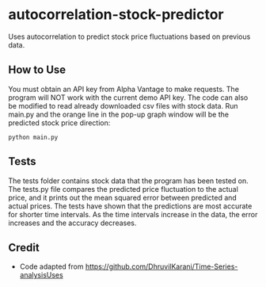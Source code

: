 # autocorrelation-stock-predictor
Uses autocorrelation to predict stock price fluctuations based on previous data. 

## How to Use
You must obtain an API key from Alpha Vantage to make requests. The program will NOT work with the current demo API key. The code can also be modified to read already downloaded csv files with stock data. Run main.py and the orange line in the pop-up graph window will be the predicted stock price direction:
```
python main.py
```

## Tests
The tests folder contains stock data that the program has been tested on. The tests.py file compares the predicted price fluctuation to the actual price, and it prints out the mean squared error between predicted and actual prices. The tests have shown that the predictions are most accurate for shorter time intervals. As the time intervals increase in the data, the error increases and the accuracy decreases. 

## Credit
* Code adapted from https://github.com/DhruvilKarani/Time-Series-analysisUses
